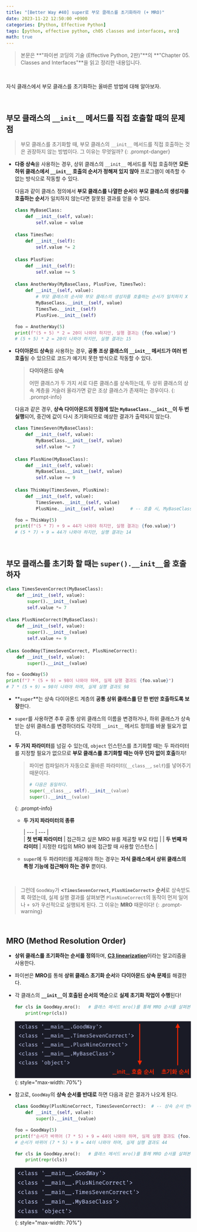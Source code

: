 ```yaml
---
title: "[Better Way #40] super로 부모 클래스를 초기화하라 (+ MRO)"
date: 2023-11-22 12:50:00 +0900
categories: [Python, Effective Python]
tags: [python, effective python, ch05 classes and interfaces, mro]
math: true
---
```


> 본문은 **"파이썬 코딩의 기술 (Effective Python, 2판)"**의 **"Chapter 05. Classes and Interfaces"**을 읽고 정리한 내용입니다.

<br>

자식 클래스에서 부모 클래스를 초기화하는 올바른 방법에 대해 알아보자.

<br>

## 부모 클래스의 `__init__` 메서드를 직접 호출할 때의 문제점

> 부모 클래스를 초기화할 때, 부모 클래스의 `__init__` 메서드를 직접 호출하는 것은 권장하지 않는 방법이다. 그 이유는 무엇일까?
{: .prompt-danger}

- <span class="hl">**다중 상속**</span>을 사용하는 경우, 상위 클래스의 `__init__` 메서드를 직접 호출하면 **모든 하위 클래스에서 `__init__` 호출의 순서가 정해져 있지 않아** 프로그램이 예측할 수 없는 방식으로 작동할 수 있다.
    
  다음과 같이 클래스 정의에서 **부모 클래스를 나열한 순서**와 **부모 클래스의 생성자를 호출하는 순서**가 일치하지 않는다면 잘못된 결과를 얻을 수 있다.
  
  ```python
  class MyBaseClass:
      def __init__(self, value):
          self.value = value
          
  class TimesTwo:
      def __init__(self):
          self.value *= 2
          
  class PlusFive:
      def __init__(self):
          self.value += 5
  
  class AnotherWay(MyBaseClass, PlusFive, TimesTwo):
      def __init__(self, value):
          # 부모 클래스의 순서와 부모 클래스의 생성자를 호출하는 순서가 일치하지 X
          MyBaseClass.__init__(self, value)
          TimesTwo.__init__(self)
          PlusFive.__init__(self)
  ```
  
  ```python
  foo = AnotherWay(5)
  print(f"(5 + 5) * 2 = 20이 나와야 하지만, 실행 결과는 {foo.value}")
  # (5 + 5) * 2 = 20이 나와야 하지만, 실행 결과는 15
  ```
    
- <span class="hl">**다이아몬드 상속**</span>을 사용하는 경우, **공통 조상 클래스의 `__init__` 메서드가 여러 번 호출**될 수 있으므로 코드가 예기치 못한 방식으로 작동할 수 있다.
    
  > **다이아몬드 상속**
  > 
  > 
  > 어떤 클래스가 두 가지 서로 다른 클래스를 상속하는데, 두 상위 클래스의 상속 계층을 거슬러 올라가면 같은 조상 클래스가 존재하는 경우이다.
  {: .prompt-info}
  
  다음과 같은 경우, **상속 다이아몬드의 정점에 있는 `MyBaseClass.__init__`이 두 번 실행**되어, 중간에 값이 다시 초기화되므로 예상한 결과가 출력되지 않는다.
  
  ```python
  class TimesSeven(MyBaseClass):
      def __init__(self, value):
          MyBaseClass.__init__(self, value)
          self.value *= 7
          
  class PlusNine(MyBaseClass):
      def __init__(self, value):
          MyBaseClass.__init__(self, value)
          self.value += 9
  
  class ThisWay(TimesSeven, PlusNine):
      def __init__(self, value):
          TimesSeven.__init__(self, value)
          PlusNine.__init__(self, value)      # -- 호출 시, MyBaseClass.__init__이 다시 호출되면서 self.value가 다시 5로 돌아간다!
  ```
  
  ```python
  foo = ThisWay(5)
  print(f"(5 * 7) + 9 = 44가 나와야 하지만, 실행 결과는 {foo.value}")
  # (5 * 7) + 9 = 44가 나와야 하지만, 실행 결과는 14
  ```
  

<br>

## 부모 클래스를 초기화 할 때는 `super().__init__`을 호출하자

```python
class TimesSevenCorrect(MyBaseClass):
    def __init__(self, value):
        super().__init__(value)
        self.value *= 7

class PlusNineCorrect(MyBaseClass):
    def __init__(self, value):
        super().__init__(value)
        self.value += 9

class GoodWay(TimesSevenCorrect, PlusNineCorrect):
    def __init__(self, value):
        super().__init__(value)
```

```python
foo = GoodWay(5)
print(f"7 * (5 + 9) = 98이 나와야 하며, 실제 실행 결과도 {foo.value}")
# 7 * (5 + 9) = 98이 나와야 하며, 실제 실행 결과도 98
```

- **`super`**는 상속 다이아몬드 계층의 <span class="hl">**공통 상위 클래스를 단 한 번만 호출하도록 보장**</span>한다.
- `super`를 사용하면 추후 공통 상위 클래스의 이름을 변경하거나, 하위 클래스가 상속 받는 상위 클래스를 변경하더라도 각각의 `__init__` 메서드 정의를 바꿀 필요가 없다.
- **두 가지 파라미터**를 넘길 수 있는데, `object` 인스턴스를 초기화할 때는 두 파라미터를 지정할 필요가 없으므로 **부모 클래스를 초기화할 때는 아무 인자 없이 호출**하자!
    
    > 파이썬 컴파일러가 자동으로 올바른 파라미터(`__class__`, `self`)를 넣어주기 때문이다.
    > 
    > 
    > ```python
    > # 다음은 동일하다.
    > super(__class__, self).__init__(value)
    > super().__init__(value)
    > ```
    {: .prompt-info}

    - **두 가지 파라미터의 종류**
        
        | --- | --- |        
        | **첫 번째 파라미터** | 접근하고 싶은 MRO 뷰를 제공할 부모 타입 |
        | **두 번째 파라미터** | 지정한 타입의 MRO 뷰에 접근할 때 사용할 인스턴스 |
    - `super`에 두 파라미터를 제공해야 하는 경우는 **자식 클래스에서 상위 클래스의 특정 기능에 접근해야 하는 경우** 뿐이다.

<br>

> 그런데 `GoodWay`가 **<`TimesSevenCorrect`, `PlusNineCorrect`> 순서**로 상속받도록 하였는데, 실제 실행 결과를 살펴보면 `PlusNineCorrect`의 동작이 먼저 일어나 `+ 9`가 우선적으로 실행되게 된다. 그 이유는 **MRO** 때문이다!
{: .prompt-warning}

<br>

## MRO (Method Resolution Order)

- <span class="hl">**상위 클래스를 초기화하는 순서를 정의**</span>하며, [**C3 linearization**](https://en.wikipedia.org/wiki/C3_linearization)이라는 알고리즘을 사용한다.
- 파이썬은 **MRO**를 통해 **상위 클래스 초기화 순서**와 **다이아몬드 상속 문제**를 해결한다.
- 각 클래스의 <span class="red">**`__init__`이 호출된 순서의 역순**으로 **실제 초기화 작업이 수행**</span>된다!
    
  ```python
  for cls in GoodWay.mro():   # 클래스 메서드 mro()를 통해 MRO 순서를 살펴본다
      print(repr(cls))
  ```
  
  ![](/assets/img/posts/Python/Effective-Python/2023-11-22.png){: style="max-width: 70%"}

- 참고로, `GoodWay`의 **상속 순서를 반대로** 하면 다음과 같은 결과가 나오게 된다.
    
  ```python
  class GoodWay(PlusNineCorrect, TimesSevenCorrect):  # -- 상속 순서 반대
      def __init__(self, value):
          super().__init__(value)
  ```
  
  ```python
  foo = GoodWay(5)
  print(f"순서가 바뀌어 (7 * 5) + 9 = 44이 나와야 하며, 실제 실행 결과도 {foo.value}")
  # 순서가 바뀌어 (7 * 5) + 9 = 44이 나와야 하며, 실제 실행 결과도 44
  ```
  
  ```python
  for cls in GoodWay.mro():   # 클래스 메서드 mro()를 통해 MRO 순서를 살펴본다
      print(repr(cls))
  ```    
  ![](/assets/img/posts/Python/Effective-Python/2023-11-22-02.png){: style="max-width: 70%"}
